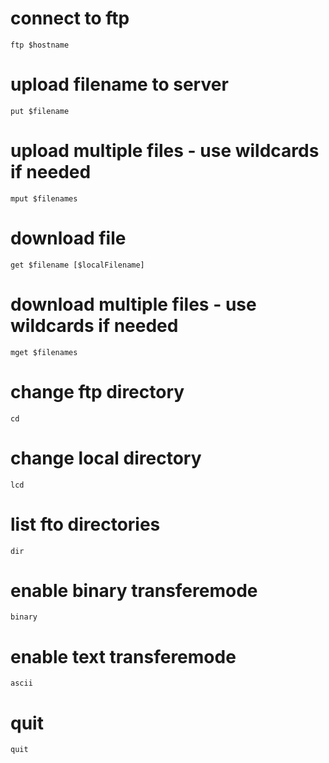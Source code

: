 # connect to ftp

    ftp $hostname

# upload filename to server

    put $filename

# upload multiple files - use wildcards if needed

    mput $filenames

# download file

    get $filename [$localFilename]

# download multiple files - use wildcards if needed

    mget $filenames

# change ftp directory

    cd

# change local directory

    lcd

# list fto directories

    dir

# enable binary transferemode

    binary

# enable text transferemode

    ascii

# quit

    quit
